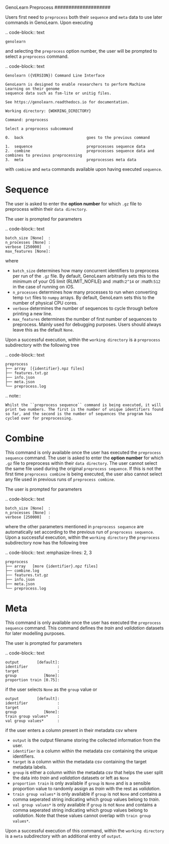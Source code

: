 GenoLearn Preprocess
####################

Users first need to ``preprocess`` both their ``sequence`` and ``meta`` data to use later commands in GenoLearn. Upon executing

.. code-block:: text

    genolearn

and selecting the ``preprocess`` option number, the user will be prompted to select a ``preprocess`` command.

.. code-block:: text

    Genolearn ({VERSION}) Command Line Interface

    GenoLearn is designed to enable researchers to perform Machine Learning on their genome
    sequence data such as fsm-lite or unitig files.

    See https://genolearn.readthedocs.io for documentation.

    Working directory: {WOKRING_DIRECTORY}

    Command: preprocess

    Select a preprocess subcommand

    0.  back                            goes to the previous command

    1.  sequence                        preprocesses sequence data
    2.  combine                         preprocesses sequence data and combines to previous preprocessing
    3.  meta                            preprocesses meta data

with ``combine`` and ``meta`` commands available upon having executed ``sequence``.

Sequence
========

The user is asked to enter the **option number** for which ``.gz`` file to preprocess within their ``data directory``. 

The user is prompted for parameters

.. code-block:: text

    batch_size [None]  : 
    n_processes [None] : 
    verbose [250000]   : 
    max_features [None]:

where

+ ``batch_size`` determines how many concurrent identifiers to preprocess per run of the ``.gz`` file. By default, GenoLearn arbitrarily sets this to the minimum of your OS limit (RLIMIT_NOFILE) and :math:`2^14` or :math:`512` in the case of running on iOS.
+ ``n_processes`` determines how many processes to run when converting temp ``txt`` files to ``numpy`` arrays. By default, GenoLearn sets this to the number of physical CPU cores.
+ ``verbose`` determines the number of sequences to cycle through before printing a new line.
+ ``max_features`` determines the number of first number of sequences to preprocess. Mainly used for debugging purposes. Users should always leave this as the default ``None``.

Upon a successful execution, within the ``working directory`` is a ``preprocess`` subdirectory with the following tree

.. code-block:: text

    preprocess
    ├── array  [{identifier}.npz files]
    ├── features.txt.gz
    ├── info.json
    ├── meta.json
    └── preprocess.log

.. note::

    Whilst the ``preprocess sequence`` command is being executed, it will print two numbers. The first is the number of unique identifiers found so far, and the second is the number of sequences the program has cycled over for preprocessing.

Combine
=======

This command is only available once the user has executed the ``preprocess sequence`` command. The user is asked to enter the **option number** for which ``.gz`` file to preprocess within their ``data directory``. The user cannot select the same file used during the original ``preprocess sequence``. If this is not the first time ``preprocess combine`` is being executed, the user also cannot select any file used in previous runs of ``preprocess combine``. 

The user is prompted for parameters

.. code-block:: text

    batch_size [None]  : 
    n_processes [None] : 
    verbose [250000]   : 

where the other parameters mentioned in ``preprocess sequence`` are automatically set according to the previous run of ``preprocess sequence``. Upon a successful execution, within the ``working directory`` the ``preprocess`` subdirectory now has the following tree

.. code-block:: text
    :emphasize-lines: 2, 3

    preprocess
    ├── array   [more {identifier}.npz files]
    ├── combine.log
    ├── features.txt.gz
    ├── info.json
    ├── meta.json
    └── preprocess.log

Meta
====

This command is only available once the user has executed the ``preprocess sequence`` command. This command defines the *train* and *validation* datasets for later modelling purposes.

The user is prompted for parameters

.. code-block:: text

    output        [default]:
    identifier             :
    target                 :
    group            [None]:
    proportion train [0.75]:

if the user selects ``None`` as the ``group`` value or 

    output        [default]:  
    identifier             :
    target                 :
    group            [None]:
    train group values*    :
    val group values*      :

if the user enters a column present in their metadata csv where

+ ``output`` is the output filename storing the collected information from the user.
+ ``identifier`` is a column within the metadata csv containing the unique identifiers.
+ ``target`` is a column within the metadata csv containing the target metadata labels.
+ ``group`` is either a column within the metadata csv that helps the user split the data into *train* and *validation* datasets or left as ``None``
+ ``proportion train`` is only available if ``group`` is ``None`` and is a sensible proportion value to randomly assign as *train* with the rest as *validation*.
+ ``train group values*`` is only available if ``group`` is not ``None`` and contains a comma seperated string indicating which group values belong to *train*.
+ ``val group values*`` is only available if ``group`` is not ``None`` and contains a comma seperated string indicating which group values belong to *validation*. Note that these values cannot overlap with ``train group values*``.

Upon a successful execution of this command, within the ``working directory`` is a ``meta`` subdirectory with an additional entry of ``output``.
  

